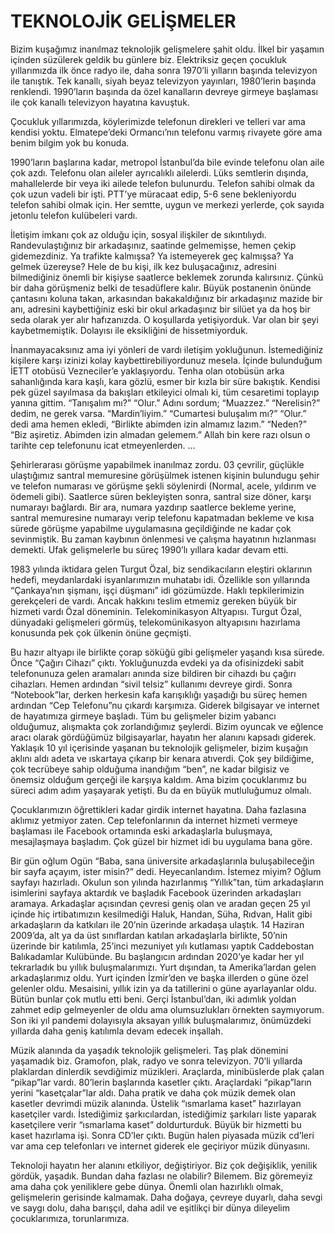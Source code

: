 # TEKNOLOJİK GELİŞMELER

Bizim kuşağımız inanılmaz teknolojik gelişmelere şahit oldu. İlkel bir yaşamın içinden süzülerek geldik bu günlere biz. Elektriksiz geçen çocukluk yıllarımızda ilk önce radyo ile, daha sonra 1970’li yılların başında televizyon ile tanıştık. Tek kanallı, siyah beyaz televizyon yayınları, 1980’lerin başında renklendi. 1990’ların başında da özel kanalların devreye girmeye başlaması ile çok kanallı televizyon hayatına kavuştuk.

Çocukluk yıllarımızda, köylerimizde telefonun direkleri ve telleri var ama kendisi yoktu. Elmatepe’deki Ormancı’nın telefonu varmış rivayete göre ama benim bilgim yok bu konuda.

1990’ların başlarına kadar, metropol İstanbul’da bile evinde telefonu olan aile çok azdı. Telefonu olan aileler ayrıcalıklı ailelerdi. Lüks semtlerin dışında, mahallelerde bir veya iki ailede telefon bulunurdu. Telefon sahibi olmak da çok uzun vadeli bir işti. PTT’ye müracaat edip, 5-6 sene bekleniyordu telefon sahibi olmak için. Her semtte, uygun ve merkezi yerlerde, çok sayıda jetonlu telefon kulübeleri vardı.

İletişim imkanı çok az olduğu için, sosyal ilişkiler de sıkıntılıydı. Randevulaştığınız bir arkadaşınız, saatinde gelmemişse, hemen çekip gidemezdiniz. Ya trafikte kalmışsa? Ya istemeyerek geç kalmışsa? Ya gelmek üzereyse? Hele de bu kişi, ilk kez buluşacağınız, adresini bilmediğiniz önemli bir kişiyse saatlerce beklemek zorunda kalırsınız. Çünkü bir daha görüşmeniz belki de tesadüflere kalır. Büyük postanenin önünde çantasını koluna takan, arkasından bakakaldığınız bir arkadaşınız mazide bir anı, adresini kaybettiğiniz eski bir okul arkadaşınız bir silüet ya da hoş bir seda olarak yer alır hafızanızda. O koşullarda yetişiyorduk. Var olan bir şeyi kaybetmemiştik. Dolayısı ile eksikliğini de hissetmiyorduk.

İnanmayacaksınız ama iyi yönleri de vardı iletişim yokluğunun. İstemediğiniz kişilere karşı izinizi kolay kaybettirebiliyordunuz mesela. İçinde bulunduğum İETT otobüsü Vezneciler’e yaklaşıyordu. Tenha olan otobüsün arka sahanlığında kara kaşlı, kara gözlü, esmer bir kızla bir süre bakıştık. Kendisi pek güzel sayılmasa da bakışları etkileyici olmalı ki, tüm cesaretimi toplayıp yanına gittim.
“Tanışalım mı?”
“Olur.”
Adını sordum; “Muazzez.”
“Nerelisin?” dedim, ne gerek varsa.
“Mardin’liyim.”
“Cumartesi buluşalım mı?”
“Olur.” dedi ama hemen ekledi, “Birlikte abimden izin almamız lazım.”
“Neden?”
“Biz aşiretiz. Abimden izin almadan gelemem.”
Allah bin kere razı olsun o tarihte cep telefonunu icat etmeyenlerden.
…

Şehirlerarası görüşme yapabilmek inanılmaz zordu. 03 çevrilir, güçlükle ulaştığımız santral memuresine görüşülmek istenen kişinin bulundugu şehir ve telefon numarası ve görüşme şekli söylenirdi (Normal, acele, yıldırım ve ödemeli gibi). Saatlerce süren bekleyişten sonra, santral size döner, karşı numarayı bağlardı. Bir ara, numara yazdırıp saatlerce bekleme yerine, santral memuresine numarayı verip telefonu kapatmadan bekleme ve kısa sürede görüşme yapabilme uygulamasına geçildiğinde ne kadar çok sevinmiştik. Bu zaman kaybının önlenmesi ve çalışma hayatının hızlanması demekti. Ufak gelişmelerle bu süreç 1990’lı yıllara kadar devam etti.

1983 yılında iktidara gelen Turgut Özal, biz sendikacıların eleştiri oklarının hedefi, meydanlardaki isyanlarımızın muhatabı idi. Özellikle son yıllarında “Çankaya’nın şişmanı, işçi düşmanı” idi gözümüzde. Haklı tepkilerimizin gerekçeleri de vardı. Ancak hakkını teslim etmemiz gereken büyük bir hizmeti vardı Özal döneminin. Telekominikasyon Altyapısı. Turgut Özal, dünyadaki gelişmeleri görmüş, telekomünikasyon altyapısını hazırlama konusunda pek çok ülkenin önüne geçmişti.

Bu hazır altyapı ile birlikte çorap söküğü gibi gelişmeler yaşandı kısa sürede. Önce “Çağırı Cihazı” çıktı. Yokluğunuzda evdeki ya da ofisinizdeki sabit telefonunuza gelen aramaları anında size bildiren bir cihazdı bu çağırı cihazları. Hemen ardından “sivil telsiz” kullanımı devreye girdi. Sonra “Notebook”lar, derken herkesin kafa karışıklığı yaşadığı bu süreç hemen ardından “Cep Telefonu”nu çıkardı karşımıza. Giderek bilgisayar ve internet de hayatımıza girmeye başladı. Tüm bu gelişmeler bizim yabancı olduğumuz, alışmakta çok zorlandığımız şeylerdi. Bizim oyuncak ve eğlence aracı olarak gördüğümüz bilgisayarlar, hayatın her alanını kapsadı giderek. Yaklaşık 10 yıl içerisinde yaşanan bu teknolojik gelişmeler, bizim kuşağın aklını aldı adeta ve ıskartaya çıkarıp bir kenara atıverdi. Çok şey bildiğime, çok tecrübeye sahip olduğuma inandığım “ben”, ne kadar bilgisiz ve önemsiz olduğum gerçeği ile karşıya kaldım. Ama bizim çocuklarımız bu süreci adım adım yaşayarak yetişti. Bu da en büyük mutluluğumuz olmalı.

Çocuklarımızın öğrettikleri kadar girdik internet hayatına. Daha fazlasına aklımız yetmiyor zaten. Cep telefonlarının da internet hizmeti vermeye başlaması ile Facebook ortamında eski arkadaşlarla buluşmaya, mesajlaşmaya başladım. Çok güzel bir hizmet idi bu uygulama bana göre.

Bir gün oğlum Ogün “Baba, sana üniversite arkadaşlarınla buluşabileceğin bir sayfa açayım, ister misin?” dedi. Heyecanlandım. İstemez miyim? Oğlum sayfayı hazırladı. Okulun son yılında hazırlanmış “Yıllık”tan, tüm arkadaşların isimlerini sayfaya aktardık ve başladık Facebook üzerinden arkadaşları aramaya. Arkadaşlar açısından çevresi geniş olan ve aradan geçen 25 yıl içinde hiç irtibatımızın kesilmediği Haluk, Handan, Süha, Rıdvan, Halit gibi arkadaşların da katkıları ile 20’nin üzerinde arkadaşa ulaştık. 14 Haziran 2009’da, alt ya da üst sınıflardan katılan arkadaşlarla birlikte, 50’nin üzerinde bir katılımla, 25’inci mezuniyet yılı kutlaması yaptık Caddebostan Balıkadamlar Kulübünde. Bu başlangıcın ardından 2020’ye kadar her yıl tekrarladık bu yıllık buluşmalarımızı. Yurt dışından, ta Amerika’lardan gelen arkadaşlarımız oldu. Yurt içinden İzmir’den ve başka illerden o güne özel gelenler oldu. Mesaisini, yıllık izin ya da tatillerini o güne ayarlayanlar oldu. Bütün bunlar çok mutlu etti beni. Gerçi İstanbul’dan, iki adımlık yoldan zahmet edip gelmeyenler de oldu ama olumsuzlukları örnekten saymıyorum. Son iki yıl pandemi dolayısıyla aksayan yıllık buluşmalarımız, önümüzdeki yıllarda daha geniş katılımla devam edecek inşallah.

Müzik alanında da yaşadık teknolojik gelişmeleri. Taş plak dönemini yaşamadık biz. Gramofon, plak, radyo ve sonra televizyon. 70’li yıllarda plaklardan dinlerdik sevdiğimiz müzikleri. Araçlarda, minibüslerde plak çalan “pikap”lar vardı. 80’lerin başlarında kasetler çıktı. Araçlardaki “pikap”ların yerini “kasetçalar”lar aldı. Daha pratik ve daha çok müzik demek olan kasetler devrimdi müzik alanında. Üstelik “ısmarlama kaset” hazırlayan kasetçiler vardı. İstediğimiz şarkıcılardan, istediğimiz şarkıları liste yaparak kasetçilere verir “ısmarlama kaset” doldurturduk. Büyük bir hizmetti bu kaset hazırlama işi. Sonra CD’ler çıktı. Bugün halen piyasada müzik cd’leri var ama cep telefonları ve internet giderek ele geçiriyor müzik dünyasını.

Teknoloji hayatın her alanını etkiliyor, değiştiriyor. Biz çok değişiklik, yenilik gördük, yaşadık. Bundan daha fazlası ne olabilir? Bilemem. Biz göremeyiz ama daha çok yeniliklere gebe dünya. Önemli olan hazırlıklı olmak, gelişmelerin gerisinde kalmamak. Daha doğaya, çevreye duyarlı, daha sevgi ve saygı dolu, daha barışçıl, daha adil ve eşitlikçi bir dünya dileyelim çocuklarımıza, torunlarımıza.
